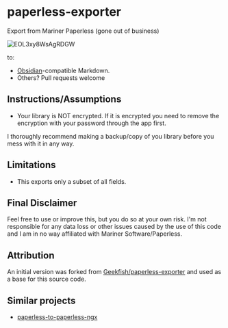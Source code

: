 # paperless-exporter

Export from Mariner Paperless (gone out of business)

![EOL3xy8WsAgRDGW](https://github.com/user-attachments/assets/f90ef4ba-821c-4783-96d3-3c82c717ae4b)

to:

- [Obsidian](https://obsidian.md/)-compatible Markdown.
- Others? Pull requests welcome

## Instructions/Assumptions

- Your library is NOT encrypted. If it is encrypted you need to remove
  the encryption with your password through the app first.

I thoroughly recommend making a backup/copy of you library before
you mess with it in any way.

## Limitations

- This exports only a subset of all fields.

## Final Disclaimer

Feel free to use or improve this, but you do so at your own risk.
I'm not responsible for any data loss or other issues caused by the
use of this code and I am in no way affiliated with Mariner Software/Paperless.

## Attribution

An initial version was forked from [Geekfish/paperless-exporter](https://github.com/Geekfish/paperless-exporter)
and used as a base for this source code.

## Similar projects

- [paperless-to-paperless-ngx](https://github.com/jcjones/paperless-to-paperless-ngx)
